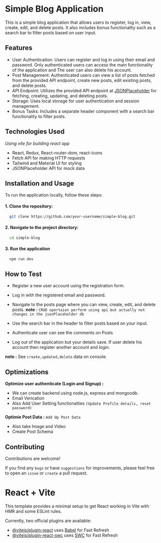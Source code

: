 
# Simple Blog Application

This is a simple blog application that allows users to register, log in, view, create, edit, and delete posts. It also includes bonus functionality such as a search bar to filter posts based on user input.


## Features

- User Authentication: Users can register and log in using their email and password. Only authenticated users can access the main functionality of the application and The user can also delete his account.
- Post Management: Authenticated users can view a list of posts fetched from the provided API endpoint, create new posts, edit existing posts, and delete posts.
- API Endpoint: Utilizes the provided API endpoint at [JSONPlaceholder](https://jsonplaceholder.typicode.com/) for fetching, creating, updating, and deleting posts.
- Storage: Uses local storage for user authentication and session management.
- Bonus Tasks: Includes a separate header component with a search bar functionality to filter posts.


## Technologies Used
 *Using vite for building react app*
- React, Redux, React-router-dom, react-icons
- Fetch API for making HTTP requests
- Tailwind and Material UI for styling
- JSONPlaceholder API for mock data


## Installation and Usage

To run the application locally, follow these steps:

#### 1. Clone the repository:

```bash
  git clone https://github.com/your-username/simple-blog.git
```

#### 2. Navigate to the project directory:

```bash
  cd simple-blog
```

#### 3. Run the application 

```bash
  npm run dev
```
## How to Test

- Register a new user account using the registration form.
- Log in with the registered email and password.
- Navigate to the posts page where you can view, create, edit, and delete posts. 
 **note :** `CRUD opertaion perform using api but actually not changes in the jsonPlaceholder db`

- Use the search bar in the header to filter posts based on your input.
- Authenticate user can see the comments on Posts
- Log out of the application but your details save. If user delete his account then register another account and login.

**note :** See `create,updated,delete` data on console.


## Optimizations

**Optimize user authenticate (Login and Signup) :**
- We can create backend using node.js, express and mongoodb.
- Email Verication 
- Also Add User Setting functionalties `(Update Profile details, reset password)`


**Optimie Post Data :**
`Add Up Post Data`
- Also take Image and Video
- Create Post Schema 


## Contributing

Contributions are welcome! 

If you find any `bugs` or have `suggestions` for improvements, please feel free to open an `issue` or `create` a pull request.




# React + Vite

This template provides a minimal setup to get React working in Vite with HMR and some ESLint rules.

Currently, two official plugins are available:

- [@vitejs/plugin-react](https://github.com/vitejs/vite-plugin-react/blob/main/packages/plugin-react/README.md) uses [Babel](https://babeljs.io/) for Fast Refresh
- [@vitejs/plugin-react-swc](https://github.com/vitejs/vite-plugin-react-swc) uses [SWC](https://swc.rs/) for Fast Refresh
